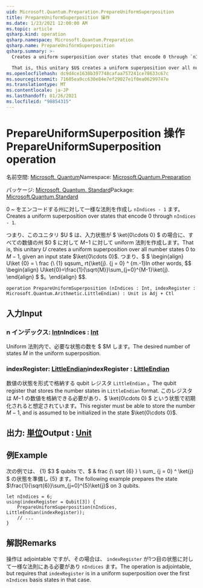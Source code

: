```yaml
---
uid: Microsoft.Quantum.Preparation.PrepareUniformSuperposition
title: PrepareUniformSuperposition 操作
ms.date: 1/23/2021 12:00:00 AM
ms.topic: article
qsharp.kind: operation
qsharp.namespace: Microsoft.Quantum.Preparation
qsharp.name: PrepareUniformSuperposition
qsharp.summary: >-
  Creates a uniform superposition over states that encode 0 through `nIndices - 1`.

  That is, this unitary $U$ creates a uniform superposition over all number states $0$ to $M-1$, given an input state $\ket{0\cdots 0}$. In other words, $$ \begin{align} U\ket{0}=\frac{1}{\sqrt{M}}\sum_{j=0}^{M-1}\ket{j}. \end{align} $$.
ms.openlocfilehash: dc9d4ce1638b397748cafaa757241ce78633c67c
ms.sourcegitcommit: 71605ea9cc630e84e7ef29027e1f0ea06299747e
ms.translationtype: MT
ms.contentlocale: ja-JP
ms.lasthandoff: 01/26/2021
ms.locfileid: "98854315"
---
```

# <a name="prepareuniformsuperposition-operation"></a><span data-ttu-id="9b860-102">PrepareUniformSuperposition 操作</span><span class="sxs-lookup"><span data-stu-id="9b860-102">PrepareUniformSuperposition operation</span></span>

<span data-ttu-id="9b860-103">名前空間: [Microsoft. Quantum](xref:Microsoft.Quantum.Preparation)</span><span class="sxs-lookup"><span data-stu-id="9b860-103">Namespace: [Microsoft.Quantum.Preparation](xref:Microsoft.Quantum.Preparation)</span></span>

<span data-ttu-id="9b860-104">パッケージ: [Microsoft. Quantum. Standard](https://nuget.org/packages/Microsoft.Quantum.Standard)</span><span class="sxs-lookup"><span data-stu-id="9b860-104">Package: [Microsoft.Quantum.Standard](https://nuget.org/packages/Microsoft.Quantum.Standard)</span></span>


<span data-ttu-id="9b860-105">0 ~ をエンコードする州に対して一様な法則を作成し `nIndices - 1` ます。</span><span class="sxs-lookup"><span data-stu-id="9b860-105">Creates a uniform superposition over states that encode 0 through `nIndices - 1`.</span></span>

<span data-ttu-id="9b860-106">つまり、このユニタリ $U $ は、入力状態が $ \ket{0\cdots 0} $ の場合に、すべての数値の州 $0 $ に対して $M-$1 に対して uniform 法則を作成します。</span><span class="sxs-lookup"><span data-stu-id="9b860-106">That is, this unitary $U$ creates a uniform superposition over all number states $0$ to $M-1$, given an input state $\ket{0\cdots 0}$.</span></span> <span data-ttu-id="9b860-107">つまり、$ $ \begin{align} U\ket {0} = \ frac {\ {1} sqsum_ rt{\ket{j}. {j = 0} ^ {m.-1}</span><span class="sxs-lookup"><span data-stu-id="9b860-107">In other words, $$ \begin{align} U\ket{0}=\frac{1}{\sqrt{M}}\sum_{j=0}^{M-1}\ket{j}.</span></span>
<span data-ttu-id="9b860-108">\end{align} $ $。</span><span class="sxs-lookup"><span data-stu-id="9b860-108">\end{align} $$.</span></span>

```qsharp
operation PrepareUniformSuperposition (nIndices : Int, indexRegister : Microsoft.Quantum.Arithmetic.LittleEndian) : Unit is Adj + Ctl
```


## <a name="input"></a><span data-ttu-id="9b860-109">入力</span><span class="sxs-lookup"><span data-stu-id="9b860-109">Input</span></span>

### <a name="nindices--int"></a><span data-ttu-id="9b860-110">n インデックス: [Int](xref:microsoft.quantum.lang-ref.int)</span><span class="sxs-lookup"><span data-stu-id="9b860-110">nIndices : [Int](xref:microsoft.quantum.lang-ref.int)</span></span>

<span data-ttu-id="9b860-111">Uniform 法則内で、必要な状態の数を $ $M します。</span><span class="sxs-lookup"><span data-stu-id="9b860-111">The desired number of states $M$ in the uniform superposition.</span></span>


### <a name="indexregister--littleendian"></a><span data-ttu-id="9b860-112">indexRegister: [LittleEndian](xref:Microsoft.Quantum.Arithmetic.LittleEndian)</span><span class="sxs-lookup"><span data-stu-id="9b860-112">indexRegister : [LittleEndian](xref:Microsoft.Quantum.Arithmetic.LittleEndian)</span></span>

<span data-ttu-id="9b860-113">数値の状態を形式で格納する qubit レジスタ `LittleEndian` 。</span><span class="sxs-lookup"><span data-stu-id="9b860-113">The qubit register that stores the number states in `LittleEndian` format.</span></span>
<span data-ttu-id="9b860-114">このレジスタは $M-$1 の数値を格納できる必要があり、$ \ket{0\cdots 0} $ という状態で初期化されると想定されています。</span><span class="sxs-lookup"><span data-stu-id="9b860-114">This register must be able to store the number $M-1$, and is assumed to be initialized in the state $\ket{0\cdots 0}$.</span></span>



## <a name="output--unit"></a><span data-ttu-id="9b860-115">出力: [単位](xref:microsoft.quantum.lang-ref.unit)</span><span class="sxs-lookup"><span data-stu-id="9b860-115">Output : [Unit](xref:microsoft.quantum.lang-ref.unit)</span></span>



## <a name="example"></a><span data-ttu-id="9b860-116">例</span><span class="sxs-lookup"><span data-stu-id="9b860-116">Example</span></span>

<span data-ttu-id="9b860-117">次の例では、 {1} $3 $ qubits で、$ & frac {\ sqrt {6} } \ sum_ {j = 0} ^ \ket{j} $ の状態を準備し {5} ます。</span><span class="sxs-lookup"><span data-stu-id="9b860-117">The following example prepares the state $\frac{1}{\sqrt{6}}\sum_{j=0}^{5}\ket{j}$ on $3$ qubits.</span></span>

```qsharp
let nIndices = 6;
using(indexRegister = Qubit[3]) {
    PrepareUniformSuperposition(nIndices, LittleEndian(indexRegister));
    // ...
}
```

## <a name="remarks"></a><span data-ttu-id="9b860-118">解説</span><span class="sxs-lookup"><span data-stu-id="9b860-118">Remarks</span></span>

<span data-ttu-id="9b860-119">操作は adjointable ですが、その場合は、 `indexRegister` が1つ目の状態に対して一様な法則にある必要があり `nIndices` ます。</span><span class="sxs-lookup"><span data-stu-id="9b860-119">The operation is adjointable, but requires that `indexRegister` is in a uniform superposition over the first `nIndices` basis states in that case.</span></span>